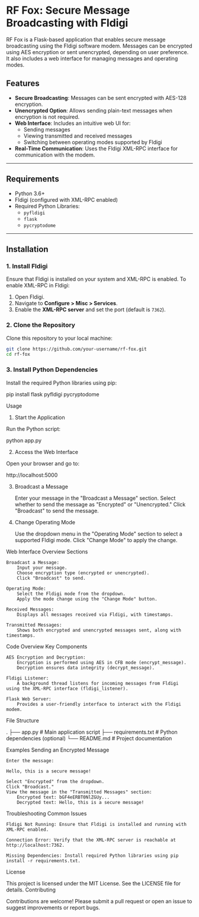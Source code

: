# RF Fox: Secure Message Broadcasting with Fldigi

RF Fox is a Flask-based application that enables secure message broadcasting using the Fldigi software modem. Messages can be encrypted using AES encryption or sent unencrypted, depending on user preference. It also includes a web interface for managing messages and operating modes.

## Features

- **Secure Broadcasting**: Messages can be sent encrypted with AES-128 encryption.
- **Unencrypted Option**: Allows sending plain-text messages when encryption is not required.
- **Web Interface**: Includes an intuitive web UI for:
  - Sending messages
  - Viewing transmitted and received messages
  - Switching between operating modes supported by Fldigi
- **Real-Time Communication**: Uses the Fldigi XML-RPC interface for communication with the modem.

---

## Requirements

- Python 3.6+
- Fldigi (configured with XML-RPC enabled)
- Required Python Libraries:
  - `pyfldigi`
  - `flask`
  - `pycryptodome`

---

## Installation

### 1. Install Fldigi

Ensure that Fldigi is installed on your system and XML-RPC is enabled. To enable XML-RPC in Fldigi:

1. Open Fldigi.
2. Navigate to **Configure > Misc > Services**.
3. Enable the **XML-RPC server** and set the port (default is `7362`).

### 2. Clone the Repository

Clone this repository to your local machine:

```bash
git clone https://github.com/your-username/rf-fox.git
cd rf-fox
```


### 3. Install Python Dependencies

Install the required Python libraries using pip:

pip install flask pyfldigi pycryptodome

Usage
1. Start the Application

Run the Python script:

python app.py

2. Access the Web Interface

Open your browser and go to:

http://localhost:5000

3. Broadcast a Message

    Enter your message in the "Broadcast a Message" section.
    Select whether to send the message as "Encrypted" or "Unencrypted."
    Click "Broadcast" to send the message.

4. Change Operating Mode

    Use the dropdown menu in the "Operating Mode" section to select a supported Fldigi mode.
    Click "Change Mode" to apply the change.

Web Interface Overview
Sections

    Broadcast a Message:
        Input your message.
        Choose encryption type (encrypted or unencrypted).
        Click "Broadcast" to send.

    Operating Mode:
        Select the Fldigi mode from the dropdown.
        Apply the mode change using the "Change Mode" button.

    Received Messages:
        Displays all messages received via Fldigi, with timestamps.

    Transmitted Messages:
        Shows both encrypted and unencrypted messages sent, along with timestamps.

Code Overview
Key Components

    AES Encryption and Decryption:
        Encryption is performed using AES in CFB mode (encrypt_message).
        Decryption ensures data integrity (decrypt_message).

    Fldigi Listener:
        A background thread listens for incoming messages from Fldigi using the XML-RPC interface (fldigi_listener).

    Flask Web Server:
        Provides a user-friendly interface to interact with the Fldigi modem.

File Structure

.
├── app.py         # Main application script
├── requirements.txt # Python dependencies (optional)
└── README.md      # Project documentation

Examples
Sending an Encrypted Message

    Enter the message:

    Hello, this is a secure message!

    Select "Encrypted" from the dropdown.
    Click "Broadcast."
    View the message in the "Transmitted Messages" section:
        Encrypted text: bGF4eERBT0NlZGUy...
        Decrypted text: Hello, this is a secure message!

Troubleshooting
Common Issues

    Fldigi Not Running: Ensure that Fldigi is installed and running with XML-RPC enabled.

    Connection Error: Verify that the XML-RPC server is reachable at http://localhost:7362.

    Missing Dependencies: Install required Python libraries using pip install -r requirements.txt.

License

This project is licensed under the MIT License. See the LICENSE file for details.
Contributing

Contributions are welcome! Please submit a pull request or open an issue to suggest improvements or report bugs.
